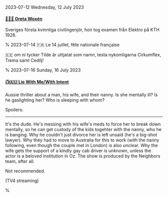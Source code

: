 2023-07-12 Wednesday, 12 July 2023

#### [🔗&#x1F1F8;&#x1F1EA; Greta Woxén](https://sv.wikipedia.org/wiki/Greta_Wox%C3%A9n)

Sveriges första kvinnliga civilingenjör, hon tog examen från Elektro på KTH 1928.

%
2023-07-14 🇫🇷 Le 14 juillet, fête nationale française

&#x1F1F8;&#x1F1EA; om ni tycker Tilde är uttjatat som namn, testa nykomligarna Cirkumflex, Trema samt Cedilj! 

%
2023-07-16 Sunday, 16 July 2023

#### [📺🇦🇺 Lie With Me/With Intent](https://www.imdb.com/title/tt14521436/)

Aussie thriller about a man, his wife, and their nanny. Is she mentally ill? Is he gaslighting her? Who is sleeping with whom?

Spoilers:

---

It's the dude. He's messing with his wife's meds to force her to break down mentally, so he can get custody of the kids togehter with the nanny, who he is banging. Why he couldn't just divorce her is left unsaid (he's a big-shot lawyer). Why they had to move to Australia for this to work (with the nanny following, even though the couple met in London) is also unclear. Why the wife gets the support of a kindly gay cab driver is unknown, unless the actor is a beloved institution in Oz. The show is produced by the Neighbors team, after all.

Not recommended.

(TV4 streaming)

%

